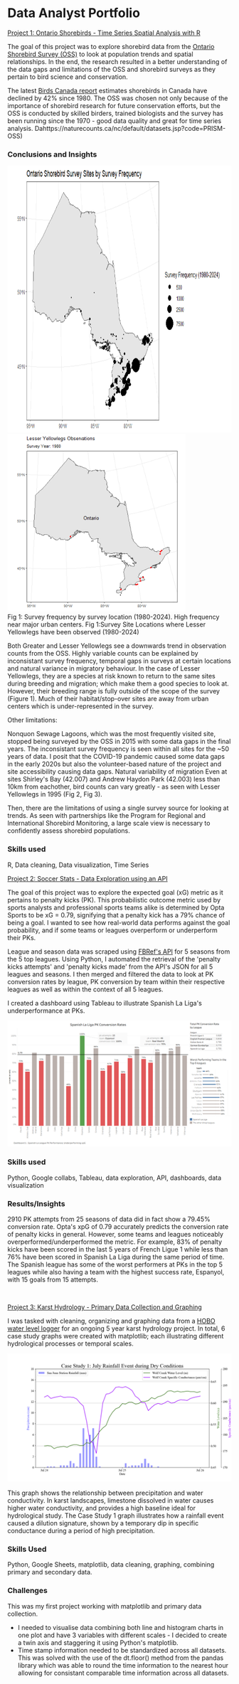# Data Analyst Portfolio

[Project 1: Ontario Shorebirds - Time Series Spatial Analysis with R](https://github.com/alex-milneski/ontario-shorebird-R)

The goal of this project was to explore shorebird data from the [Ontario Shorebird Survey (OSS)](https://www.canada.ca/en/environment-climate-change/services/bird-surveys/shorebird/ontario.html) to look at population trends and spatial relationships. In the end, the research resulted in a better understanding of the data gaps and limitations of the OSS and shorebird surveys as they pertain to bird science and conservation.

The latest [Birds Canada report](https://www.birdscanada.org/introducing-the-state-of-canadas-birds) estimates shorebirds in Canada have declined by 42% since 1980. The OSS was chosen not only because of the importance of shorebird research for future conservation efforts, but the OSS is conducted by skilled birders, trained biologists and the survey has been running since the 1970 - good data quality and great for time series analysis. Dahttps://naturecounts.ca/nc/default/datasets.jsp?code=PRISM-OSS) 

### Conclusions and Insights



<img src="https://github.com/alex-milneski/ontario-shorebird-R/blob/main/Data-Visualization/survey-site-frqcy.png" alt="survey site frequency" width="600" height="600"/> <img src="https://github.com/alex-milneski/ontario-shorebird-R/blob/main/Data-Visualization/survey-locations.gif" alt="time series" width="400" height="400"/>  
Fig 1: Survey frequency by survey location (1980-2024). High frequency near major urban centers.
Fig 1:Survey Site Locations where Lesser Yellowlegs have been observed (1980-2024)

Both Greater and Lesser Yellowlegs see a downwards trend in observation counts from the OSS. Highly variable counts can be explained by inconsistant survey frequency, temporal gaps in surveys at certain locations and natural variance in migratory behaviour. In the case of Lesser Yellowlegs, they are a species at risk known to return to the same sites during breeding and migration; which make them a good species to look at. However, their breeding range is fully outside of the scope of the survey (Figure 1). Much of their habitat/stop-over sites are away from urban centers which is under-represented in the survey.

Other limitations:

Nonquon Sewage Lagoons, which was the most frequently visited site, stopped being surveyed by the OSS in 2015 with some data gaps in the final years. The inconsistant survey frequency is seen within all sites for the ~50 years of data. I posit that the COVID-19 pandemic caused some data gaps in the early 2020s but also the volunteer-based nature of the project and site accessibility causing data gaps.
Natural variability of migration
Even at sites Shirley's Bay (42.007) and Andrew Haydon Park (42.003) less than 10km from eachother, bird counts can vary greatly - as seen with Lesser Yellowlegs in 1995 (Fig 2, Fig 3). 

Then, there are the limitations of using a single survey source for looking at trends. As seen with partnerships like the Program for Regional and International Shorebird Monitoring, a large scale view is necessary to confidently assess shorebird populations.

### Skills used
R, Data cleaning, Data visualization, Time Series

[Project 2: Soccer Stats - Data Exploration using an API](https://github.com/alex-milneski/penalty-kick-analysis-top-5-leagues/tree/main)

The goal of this project was to explore the expected goal (xG) metric as it pertains to penalty kicks (PK). This probabilistic outcome metric used by sports analysts and professional sports teams alike is determined by Opta Sports to be 
xG = 0.79, signifying that a penalty kick has a 79% chance of being a goal. I wanted to see how real-world data performs against the goal probability, and if some teams or leagues overperform or underperform their PKs.

League and season data was scraped using [FBRef's API](https://fbrapi.com/documentation) for 5 seasons from the 5 top leagues. Using Python, I automated the retrieval of the 'penalty kicks attempts' and 'penalty kicks made' from the API's JSON for all 5 leagues and seasons. I then merged and filtered the data to look at PK conversion rates by league, PK conversion by team within their respective leagues as well as within the context of all 5 leagues.

I created a dashboard using Tableau to illustrate Spanish La Liga's underperformance at PKs.

![alt text](https://github.com/alex-milneski/penalty-kick-analysis-top-5-leagues/blob/main/la_liga.png)

### Skills used
Python, Google collabs, Tableau, data exploration, API, dashboards, data visualization

### Results/Insights
2910 PK attempts from 25 seasons of data did in fact show a 79.45% conversion rate. Opta's xpG of 0.79 accurately predicts the conversion rate of penalty kicks in general. However, some teams and leagues noticeably overperformed/underperformed the metric. For example, 83% of penalty kicks have been scored in the last 5 years of French Ligue 1 while less than 76% have been scored in Spanish La Liga during the same period of time. The Spanish league has some of the worst performers at PKs in the top 5 leagues while also having a team with the highest success rate, Espanyol, with 15 goals from 15 attempts. 

<br>

[Project 3: Karst Hydrology - Primary Data Collection and Graphing](https://github.com/alex-milneski/honors-defense-water-logger-project)

I was tasked with cleaning, organizing and graphing data from a [HOBO water level logger](https://www.onsetcomp.com/products/data-loggers/u20l-0x) for an ongoing 5 year karst hydrology project. In total, 6 case study graphs were created with matplotlib; each illustrating different hydrological processes or temporal scales.

![alt text](https://github.com/alex-milneski/honors-defense-water-logger-project/blob/b22faf2ee050960b1312950b41ee382f0d35496a/Jaymie's%20Honor%20Defense%20Data/CS1.png)

This graph shows the relationship between precipitation and water conductivity. In karst landscapes, limestone dissolved in water causes higher water conductivity, and provides a high baseline ideal for hydrological study. The Case Study 1 graph illustrates how a rainfall event caused a dilution signature, shown by a temporary dip in specific conductance during a period of high precipitation.

### Skills Used
Python, Google Sheets, matplotlib, data cleaning, graphing, combining primary and secondary data.

### Challenges
This was my first project working with matplotlib and primary data collection.
- I needed to visualise data combining both line and histogram charts in one plot and have 3 variables with different scales - I decided to create a twin axis and staggering it using Python's matplotlib.
- Time stamp information needed to be standardized across all datasets. This was solved with the use of the dt.floor() method from the pandas library which was able to round the time information to the nearest hour allowing for consistant comparable time information across all datasets.

